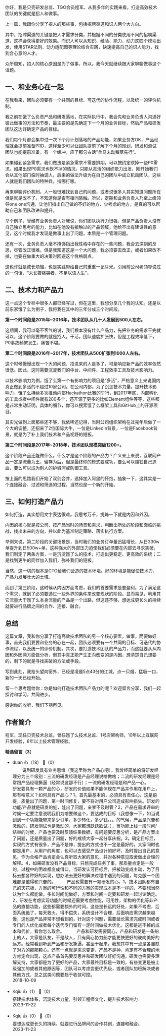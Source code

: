 你好，我是贝壳研发总监、TGO会员程军。从我多年的实践来看，打造高效技术团队的关键就是招人和做事。

上一篇，我跟你分享了招人的那些事，包括招聘渠道和识人两个大方向。

其中，招聘渠道的关键是把人才需求分类，并根据不同的分类使用不同的招聘渠道，这样会获得更好的效果。而识人可以从知识、经验、能力、动力这四个模块出发，使用STAR法则、动力适配图等理论结合实践，快速提高自己的识人能力，找到合心意的人才。

众所周知，招人的核心原因是为了做事，所以，我今天就继续跟大家聊聊做事这个话题。

## 一、和业务心在一起

在我看来，团队必须要有一个共同的目标、可迭代的协作流程，以及统一的评价机制。

我之前在饿了么负责产品和研发落地，在实际执行中，我会先和业务负责人沟通好彼此做事的方法和节奏，最主要的是先确定下一个月的业务目标，然后产品和研发团队这边好确定产品的目标。

我们每个月都会集中过一次下个月计划落地的产品功能，如果业务方OK，产品经理就会提前准备PRD，这样至少可以让团队提前了解下个月的规划，研发和测试团队也能提前准备，有一个缓冲，应了那句古话“兵马未动粮草先行”。

如果碰到紧急需求，我们做法是紧急需求不需要排期，可以按约定砍掉一些P0需求。如果出现P0需求也砍不掉的情况，只能从灵活的组织能力出发，刚开始我们会从其他部门临时抽调人，后来的做法升级为在自己的团队中成立机动团队，这些人就是我们团队的特种兵，指哪打哪。

再来聊聊评价机制，人一般很难找到自己的问题，或者说很多人其实知道问题所在但是就是改不了，不知道你是否有相同感触。所以，定期和业务负责人乃至上级领导one one沟通，让他们指出自己做的不好的地方、欠考虑的地方，是真的可以帮助自己和团队改进和提升。

举个例子，曾经有业务负责人对我说，你们团队执行力很强，但是产品负责人没有自己独立思考的能力，比如在他没有接触过的产品领域，他给不出有建设性的意见，这个时候我才发现是做事上出了问题，本质是一个管理问题。

还有一次，业务负责人毫不掩饰指出我性格中存在的一些问题，我会去深刻的反思，尽管改正很难，但是我知道这是一个大问题，我必须要去改正，或者如果改不掉，也要在做重大的决策时回避这个性格弱点。

这也许就是成长烦恼，也是实践带给自己的重重一记耳光。引用前公司老领导说过的一句话，“未长夜痛哭者，不足以语人生”。

## 二、技术力和产品力

这一点这个专栏中很多人都已经写过，但在这里，我想分享几个我的认知。还是以前东家饿了么为例子，我将我在其中的三年分成三个时间段。

**第一个时间段是2015年~2016年，技术团队从几十人发展到500人左右。**

这期间，我可以毫不客气的说，我们根本没有什么产品力，先把业务的需求干完就可以，这个阶段要做的就是招人，干活，团队速度扩张快，但是工程效率低下，P0事故频繁发生，痛苦不堪。

**第二个时间段是2016年~2017年，技术团队从500扩张到1000人左右。**

这个时候慢慢出现一个大的问题，招进来的人是多了，可是响应新产品的效率依然很低。因此，这时需要沉淀我们的中台、中间件、工程效率工具及技术影响力。

以技术影响力为例，饿了么第一个有影响力的项目是“多活”，严格意义上来说国内真正做到多活的不超过10家公司。在公司内部，为了沉淀技术力量，提升技术影响力，饿了么持续多次推动内部Hackathon比赛的举行，到2017年底，内部孵化的工具或者中间件就有200多个，还开源了更多的比如Element组件等等，这些都是非常生动证明。具体的细节，你可以搜索饿了么框架工具和GitHub上的开源项目。

其实光做到上面那些还不够，我依稀还记得，当时公司组织架构在过完年后做了一个大的调整，还招来了2位国际大牛，一位是LinkedIn背景，一位是Facebook背景，就是为了补上我们技术和产品视野的短板。

**第三个时间段是2017年~2018年，技术团队规模突破1200+。**

这个阶段产品还能做什么，什么才是这个阶段的产品力？广义来上来说，互联网产品一定是流量为王，留存为后，但是最终你的模式要成功，要么可以赚钱自己造血，要么可以成为别人的护城河或防御工具。

按上面的思路我们开始了双剑合并，选择加入阿里的怀抱，抽象一下，这其实是一个连接融合、过滤和筛选的过程，当然也是一个新的开始。

## 三、如何打造产品力

如何打造，其实想用文字表达很难。我思考万千，提炼一下就是内因和外因。

内因的核心就是按公司、按产品当时的场景和需求，判断出所处的阶段和面临的挑战，找出未来的方向，并以此为基准制定策略、落实执行方案。

举例来说，第二阶段的关键场景是，当时我们的业务订单量迅猛增长，从日330w单提升到日500w+单，这种强大的外部压力迫使我们必须要在内部去寻求突破，我们制定了两条方案，一是沉淀饿了么的技术，打造出更稳定、更高效的系统；二是找到更牛的同伴加入我们，弥补我们的短板。

当然，这一切的根本是CTO给我们营造的技术环境。好的环境是能促使技术力、产品力发展壮大的土壤。

而到了第三阶段，这时候从内因方面考虑，我们的首要需求是要盈利，为了满足这个需求，就到了必须要通过一些外界的条件来改变现状的阶段。显而易见，利用其它流量大于饿了么本身流量的产品是一个出路，但这还不够，想达成更长久的持续就要进行品牌之间的合作、连接、融合。

## 总结

这篇文章，我和你分享了打造高效技术团队的另一个核心要素，做事。而要做好事，首先我们要要和业务的心在一起，团队必须要有一个共同的目标、可迭代的协作流程，以及统一的评价机制。其次，要打造技术团队的产品力，而这就要从从内因和外因两方面做分析，但其中真正能产生正向改变的是内因，想清楚自己想要的，剩下的就是寻找突破的方法或手段。

写到此刻，我抬头望向窗外，已经是凌晨5点43分的江城，点一只烟，猛吸一口，新的一天已经开始。

留一个思考题给你：你是如何打造技术团队产品力的呢？欢迎留言分享，我们一起探讨和学习，共同进步。

感谢你的收听，我们下期再见。

## 作者简介

程军，现任贝壳技术总监，曾任饿了么技术总监、1号店架构师，10年以上互联网开发经验，8年以上技术管理经验。
<div><strong>精选留言（3）</strong></div><ul>
<li><span>duan</span> 👍（18） 💬（0）<div>        说到研发具有业务思维（我这里称为产品心吧），我曾经简单的将研发经理分为三个级别：三流的研发经理是产品经理说啥做啥；二流的研发经理是经常跟产品经理撕逼（经常说这那不行）；一流的研发经理是和产品一心。
        研发要具有一颗产品的心，研发的价值如果不能体现在产品并作用在用户上，那有啥意义？如何具有产品心？1，首先最基本的，必须具有责任心，这是前提，质量出了问题，第一时间修复，要不将对用户公司造成影响损失。研发的功能&#47;产品就是研发的娃，娃出了问题，亲爹不及时管？2，产品在需求评审的时候一定要注意说明我们为啥要做这个，要达成的目标（我想像一下，如当说到到一个功能能带来多少订单，多少转化，多少钱。。。的气候，产品是兴奋和激动的，研发测试也是激动的，大家都想跃跃欲试。），当功能上线一段时间&#47;结束的时候，产品也要及时反馈结果数据，有问题要反思分析，是产品方案出了问题，还是质量出了问题，好的成绩大家一起分享庆祝。3，确定目标后，实现的方式有很多，产品不是神，提出的方式也不一定是最好的，大家同时也都是用户，从用户的角度，也可以去感受产品设计的好坏，及时提出自己的意见，作为合格产品肯定会认真听取大家的意见，并对各种意见取舍做出合理的解释。4，如果研发没有产品目标，只想完成任务了事，那质量肯定是一般的，过程中的困难都变成借口。当研发认可目标后，把被动变成主动，为了目标去想各种好的实现，想办法去更好的解决过程中遇到的问题，每克服一个困难都是值得和兴奋的。
        产品也需要有一颗研发的心，1，技术团队都有自己的天花板，方案的可行性和不同的方案的实现成本是不一样的，不要想当然认为什么都能做，多长时间能做好，方案和时间一定要和研发一起讨论确定。2，研发在考虑实现功能的时候还需要考虑性能，可用性，架构的优化等非产品的直接功能，这些都需要额外的时间，这些是长远的好处，如果不考虑，后面系统跪了，每天救火，得不偿失，系统设计不合理，后面响应需求越来越慢，这也是产品非常不想看到的，针对这个问题，需要延长需求完成时间或者专门的人优化或者每个迭代专门留有一定时间做技术优化，这都是逃不掉的成本和代价，看你怎么取舍。
         产品和研发需要同心，产品和研发是一条船上的人，大家是队友，不是敌人，只有同心协力船才能更快更好的驶向美好的远方。经常看到听到产品和研发撕逼，甚至干起来，我想其中有一点是各自缺了对方的那那颗心。还有一点就是需求变更，产品不是神，肯定有不合理的地方肯定会出现，这点产品首先要反思并和研发团队好好沟通，研发也需要多理解支持，大家都是为了更好的产品，大家最终目标是一致的，有些变更是被上级强加的或者其他原因等，团队可以考虑变更优先级，或者团队加班解决或者其他方式，总之这类问题要趋于收敛可控。</div>2018-10-09</li><br/><li><span>Kqiu</span> 👍（1） 💬（0）<div>搭建技术体系，沉淀技术力量，引领工程师文化，提升技术影响力</div>2023-11-22</li><br/><li><span>Kqiu</span> 👍（0） 💬（0）<div>要想达成更长久的持续，就要进行品牌间的合作共创，连接和融合。</div>2023-11-23</li><br/>
</ul>
